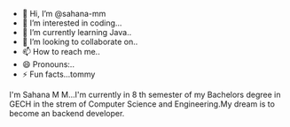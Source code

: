 - 👋 Hi, I’m @sahana-mm
- 👀 I’m interested in coding...
- 🌱 I’m currently learning Java..
- 💞️ I’m looking to collaborate on..
- 📫 How to reach me..
- 😄 Pronouns:..
- ⚡ Fun facts...tommy

<!--
sahana-mm/sahana-mm is a ✨ special ✨ repository because its `README.md` (this file) appears on your GitHub profile.
You can click the Preview link to take a look at your changes.
-->
I'm Sahana M M...I'm currently in 8 th semester of my Bachelors degree in GECH in the strem of Computer Science and Engineering.My dream is to become an backend developer.
